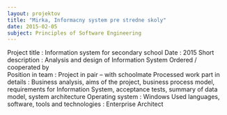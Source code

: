 ```yaml
---
layout: projektov
title: "Mirka, Informacny system pre stredne skoly"
date: 2015-02-05
subject: Principles of Software Engineering 
---
```


Project title	:	Information system for secondary school
Date	:	2015
Short description	:	Analysis and design of Information System
Ordered / cooperated by		
Position in team	:	Project in pair – with schoolmate
Processed work part in details	:	Business analysis, aims of the project, business process model, requirements for Information System, acceptance tests, summary of data model, system architecture
Operating system	:	Windows
Used languages, software, tools and technologies	:	Enterprise Architect
